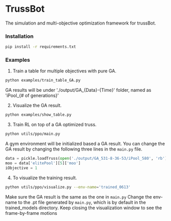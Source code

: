# TrussBot
The simulation and multi-objective optimization framework for trussBot.

### Installation
```bash
pip install -r requirements.txt
```

### Examples
1. Train a table for multiple objectives with pure GA.
```bash
python examples/train_table_GA.py
```
GA results will be under './output/GA_{Data}-{Time}' folder, named as 'iPool_{# of generations}' 

2. Visualize the GA result.
```bash
python examples/show_table.py
```

3. Train RL on top of a GA optimized truss.
```bash
python utils/ppo/main.py
```
A gym environment will be initialized based a GA result. 
You can change the GA result by changing the following three lines in the ``main.py`` file.

```python
data = pickle.loadTruss(open('./output/GA_531-8-36-53/iPool_580', 'rb'))
moo = data['elitePool'][5]['moo']
iObjective = 1
```

4. To visualize the training result.
```bash
python utils/ppo/visualize.py --env-name='trained_0613'
```
Make sure the GA result is the same as the one in ``main.py``
Change the env-name to the .pt file generated by ``main.py``, which is by default in the trained_models directory.
Keep closing the visualization window to see the frame-by-frame motions
